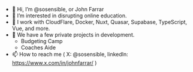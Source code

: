 - 👋 Hi, I’m @sosensible, or John Farrar
- 👀 I’m interested in disrupting online education.
- 🌱 I work with CloudFlare, Docker, Nuxt, Quasar, Supabase, TypeScript, Vue, and more.
- 💞️ We have a few private projects in development.
  - Budgeting Camp
  - Coaches Aide
- 📫 How to reach me ( X: @sosensible, linkedIn: https://www.x.com/in/johnfarrar/ )

<!---
sosensible/sosensible is a ✨ special ✨ repository because its `README.md` (this file) appears on your GitHub profile.
You can click the Preview link to take a look at your changes.
--->
